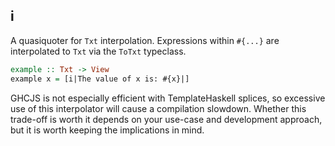 ## i

A quasiquoter for `Txt` interpolation. Expressions within `#{...}` are interpolated to `Txt` via the `ToTxt` typeclass.

```haskell
example :: Txt -> View
example x = [i|The value of x is: #{x}|]
```

<div class="note">
GHCJS is not especially efficient with TemplateHaskell splices, so excessive use of this interpolator will cause a compilation slowdown. Whether this trade-off is worth it depends on your use-case and development approach, but it is worth keeping the implications in mind.
</div>